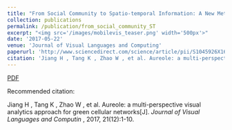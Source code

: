 ```yaml
---
title: "From Social Community to Spatio-temporal Information: A New Method for Mobile Data Exploration"
collection: publications
permalink: /publication/from_social_community_ST
excerpt: "<img src='/images/mobilevis_teaser.png' width='500px'>"
date: '2017-05-22'
venue: 'Journal of Visual Languages and Computing'
paperurl: 'http://www.sciencedirect.com/science/article/pii/S1045926X16301495'
citation: 'Jiang H , Tang K , Zhao W , et al. Aureole: a multi-perspective visual analytics approach for green cellular networks[J]. Journal of Visual Languages and Computin, 2017, 21(12):1-10.'
---
```


[PDF](http://www.swustvis.cn/media/filer_public/filer_public/be/3c/be3c72ec-fdef-42e3-bcf4-f862e85d78f9/1-s20-s1045926x16301495-main.pdf)

Recommended citation: 

Jiang H , Tang K , Zhao W , et al. Aureole: a multi-perspective visual analytics approach for green cellular networks[J]. <i>Journal of Visual Languages and Computin </i>, 2017, 21(12):1-10.
